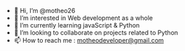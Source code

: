 - 👋 Hi, I’m @motheo26
- 👀 I’m interested in Web development as a whole
- 🌱 I’m currently learning javaScript & Python
- 💞️ I’m looking to collaborate on projects related to Python 
- 📫 How to reach me : motheodeveloper@gmail.com
<!---
motheo26/motheo26 is a ✨ special ✨ repository because its `README.md` (this file) appears on your GitHub profile.
You can click the Preview link to take a look at your changes.
--->
